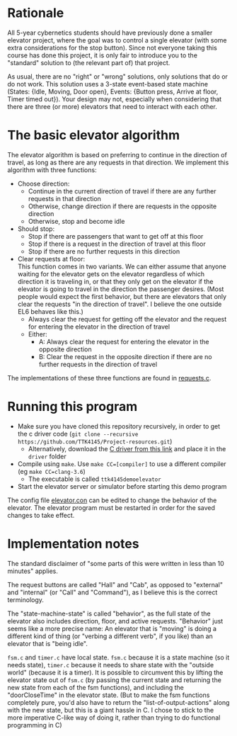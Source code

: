 Rationale
=========

All 5-year cybernetics students should have previously done a smaller elevator project, where the goal was to control a single elevator (with some extra considerations for the stop button). Since not everyone taking this course has done this project, it is only fair to introduce you to the "standard" solution to (the relevant part of) that project. 

As usual, there are no "right" or "wrong" solutions, only solutions that do or do not work. This solution uses a 3-state event-based state machine (States: {Idle, Moving, Door open}, Events: {Button press, Arrive at floor, Timer timed out}). Your design may not, especially when considering that there are three (or more) elevators that need to interact with each other.


The basic elevator algorithm
============================

The elevator algorithm is based on preferring to continue in the direction of travel, as long as there are any requests in that direction. We implement this algorithm with three functions:
 - Choose direction:
   - Continue in the current direction of travel if there are any further requests in that direction
   - Otherwise, change direction if there are requests in the opposite direction
   - Otherwise, stop and become idle
 - Should stop:
   - Stop if there are passengers that want to get off at this floor
   - Stop if there is a request in the direction of travel at this floor 
   - Stop if there are no further requests in this direction
 - Clear requests at floor:  
   This function comes in two variants. We can either assume that anyone waiting for the elevator gets on the elevator regardless of which direction it is traveling in, or that they only get on the elevator if the elevator is going to travel in the direction the passenger desires. (Most people would expect the first behavior, but there are elevators that only clear the requests "in the direction of travel". I believe the one outside EL6 behaves like this.)
   - Always clear the request for getting off the elevator and the request for entering the elevator in the direction of travel
   - Either:
     - A: Always clear the request for entering the elevator in the opposite direction
     - B: Clear the request in the opposite direction if there are no further requests in the direction of travel
     
The implementations of these three functions are found in [requests.c](requests.c).


Running this program
====================

 - Make sure you have cloned this repository recursively, in order to get the c driver code (`git clone --recursive https://github.com/TTK4145/Project-resources.git`)
   - Alternatively, download the [C driver from this link](https://github.com/TTK4145/driver-c) and place it in the `driver` folder
 - Compile using `make`. Use `make CC=[compiler]` to use a different compiler (eg `make CC=clang-3.6`)
   - The executable is called `ttk4145demoelevator`
 - Start the elevator server or simulator before starting this demo program

The config file [elevator.con](elevator.con) can be edited to change the behavior of the elevator. The elevator program must be restarted in order for the saved changes to take effect.


Implementation notes
====================

The standard disclaimer of "some parts of this were written in less than 10 minutes" applies.

The request buttons are called "Hall" and "Cab", as opposed to "external" and "internal" (or "Call" and "Command"), as I believe this is the correct terminology.

The "state-machine-state" is called "behavior", as the full state of the elevator also includes direction, floor, and active requests. "Behavior" just seems like a more precise name: An elevator that is "moving" is doing a different kind of thing (or "verbing a different verb", if you like) than an elevator that is "being idle".

`fsm.c` and `timer.c` have local state. `fsm.c` because it is a state machine (so it needs state), `timer.c` because it needs to share state with the "outside world" (because it is a timer). It is possible to circumvent this by lifting the elevator state out of `fsm.c` (by passing the current state and returning the new state from each of the fsm functions), and including the "doorCloseTime" in the elevator state. (But to make the fsm functions completely pure, you'd also have to return the "list-of-output-actions" along with the new state, but this is a giant hassle in C. I chose to stick to the more imperative C-like way of doing it, rather than trying to do functional programming in C)

